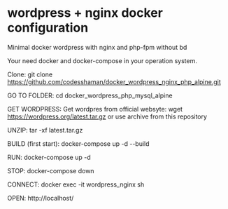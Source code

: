 # wordpress + nginx docker configuration
Minimal docker wordpress with nginx and php-fpm without bd

Your need docker and docker-compose in your operation system.

Clone: git clone https://github.com/codesshaman/docker_wordpress_nginx_php_alpine.git

GO TO FOLDER:
cd docker_wordpress_php_mysql_alpine

GET WORDPRESS:
Get wordpres from official websyte:
wget https://wordpress.org/latest.tar.gz
or use archive from this repository

UNZIP:
tar -xf latest.tar.gz

BUILD (first start):
docker-compose up -d --build

RUN:
docker-compose up -d

STOP:
docker-compose down

CONNECT:
docker exec -it wordpress_nginx sh

OPEN:
http://localhost/
